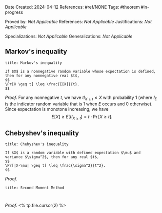 Date Created: 2024-04-12
References: #ref/NONE
Tags: #theorem #in-progress

Proved by: <i>Not Applicable</i>
References: <i>Not Applicable</i>
Justifications: <i>Not Applicable</i>

Specializations: <i>Not Applicable</i>
Generalizations: <i>Not Applicable</i>


## Markov's inequality

```ad-theorem
title: Markov's inequality

If $X$ is a nonnegative random variable whose expectation is defined, then for any nonnegative real $t$,
$$
\Pr[X \geq t] \leq \frac{E[X]}{t}.
$$
```

*Proof.* For any nonnegative $t$, we have $t I_{X \geq t} \leq X$ with probability 1 (where $I_E$ is the indicator random variable that is 1 when $E$ occurs and 0 otherwise). Since expectation is monotone increasing, we have
$$
E[X] \geq E[tI_{X \geq t}] = t\cdot \Pr[X \geq t].
$$

## Chebyshev's inequality

```ad-theorem
title: Chebyshev's inequality

If $X$ is a random variable with defined expectation $\mu$ and variance $\sigma^2$, then for any real $t$,
$$
\Pr[|X-\mu| \geq t] \leq \frac{\sigma^2}{t^2}.
$$
```

*Proof.* 

```ad-theorem
title: Second Moment Method



```

<i>Proof.</i> <% tp.file.cursor(2) %>